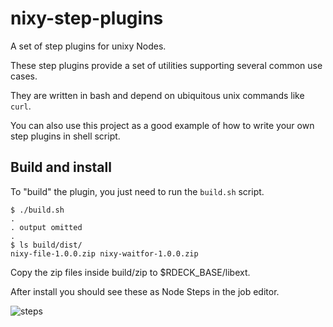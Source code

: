# nixy-step-plugins

A set of step plugins for unixy Nodes. 

These step plugins provide a set of utilities supporting several common use cases.

They are written in bash and depend on ubiquitous unix commands like `curl`.

You can also use this project as a good example of how to write your own step plugins
in shell script.

## Build and install

To "build" the plugin, you just need to run the `build.sh` script.

```
$ ./build.sh
.
. output omitted
.
$ ls build/dist/
nixy-file-1.0.0.zip	nixy-waitfor-1.0.0.zip
```

Copy the zip files inside build/zip to $RDECK_BASE/libext.

After install you should see these as Node Steps in the job editor.

![steps](images/nixy-steps.png)
